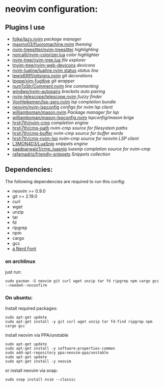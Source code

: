 # neovim configuration:

## Plugins I use

- [folke/lazy.nvim](https://github.com/folke/lazy.nvim)                                     *package manager*
- [maxmx03/fluoromachine.nvim](https://github.com/maxmx03/FluoroMachine.nvim)               *theming*
- [nvim-treesitter/nvim-treesitter](https://github.com/nvim-treesitter/nvim-treesitter)     *highlighting*
- [norcalli/nvim-colorizer.lua](https://github.com/norcalli/nvim-colorizer.lua)             *color highlighter*
- [nvim-tree/nvim-tree.lua](https://github.com/nvim-tree/nvim-tree.lua)                     *file explorer*
- [tnvim-tree/nvim-web-devicons](https://github.com/nvim-tree/nvim-web-devicons)            *devicons*
- [nvim-lualine/lualine.nvim status](https://github.com/nvim-lualine/lualine.nvim)          *status line*
- [lewis6991/gitsigns.nvim](https://github.com/lewis6991/gitsigns.nvim)                     *git decorations*
- [tpope/vim-fugitive](https://github.com/tpope/vim-fugitive)                               *git wrapper*
- [numToStr/Comment.nvim](numToStr/Comment.nvim)                                            *line commenting*
- [windwp/nvim-autopairs](https://github.com/windwp/nvim-autopairs)                         *brackets auto pairing*
- [nvim-telescope/telescope.nvim](https://github.com/nvim-telescope/telescope.nvim)         *fuzzy finder*
- [VonHeikemen/lsp-zero.nvim](https://github.com/VonHeikemen/lsp-zero.nvim)                 *lsp completion bundle*
- [neovim/nvim-lspconfig](https://github.com/neovim/nvim-lspconfig)                         *configs for nvim lsp client*
- [williamboman/mason.nvim](https://github.com/williamboman/mason.nvim)                     *Package manager for lsp*
- [williamboman/mason-lspconfig.nvim](https://github.com/williamboman/mason-lspconfig.nvim) *lspconfig/mason brige*
- [hrsh7th/nvim-cmp](https://github.com/hrsh7th/nvim-cmp)                                   *completion engine*
- [hrsh7th/cmp-path](https://github.com/hrsh7th/cmp-path)                                   *nvim-cmp source for filesystem paths*
- [hrsh7th/cmp-buffer](https://github.com/hrsh7th/cmp-buffer)                               *nvim-cmp source for buffer words*
- [hrsh7th/cmp-nvim-lsp](https://github.com/hrsh7th/cmp-nvim-lsp)                           *nvim-cmp source for neovim LSP client*
- [L3MON4D3/LuaSnip](https://github.com/L3MON4D3/LuaSnip)                                   *snippets engine*
- [saadparwaiz1/cmp_luasnip](https://github.com/saadparwaiz1/cmp_luasnip)                   *luasnip completion source for nvim-cmp*
- [rafamadriz/friendly-snippets](https://github.com/rafamadriz/friendly-snippets)           *Snippets collection*

## Dependencies:

The following dependencies are required to run this config:

- neovim >= 0.9.0
- git >= 2.19.0
- curl
- wget
- unzip
- tar
- fd
- ripgrep
- npm
- cargo
- gcc
- [a Nerd Font](https://www.nerdfonts.com/) 

### on archlinux

just run:
```shell
sudo pacman -S neovim git curl wget unzip tar fd ripgrep npm cargo gcc --needed--noconfirm
```

### On ubuntu:

Install required packages:

```shell
sudo apt-get update
sudo apt-get install -y git curl wget unzip tar fd-find ripgrep npm cargo gcc
```

install neovim via PPA/unstable

```shell
sudo apt-get update
sudo apt-get install -y software-properties-common
sudo add-apt-repository ppa:neovim-ppa/unstable
sudo apt-get update
sudo apt-get install -y neovim
```

or install neovim via snap:

```shell
sudo snap install nvim --classic
```
